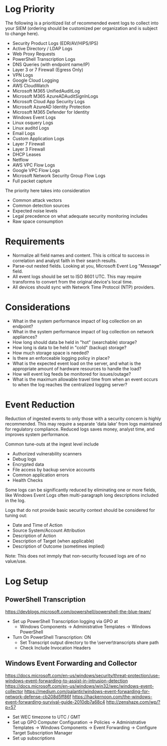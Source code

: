 # Log Priority

The following is a prioritized list of recommended event logs to collect into your SIEM (ordering should be customized per organization and is subject to change here). 

- Security Product Logs (EDR/AV/HIPS/IPS)
- Active Directory / LDAP Logs
- Web Proxy Requests
- PowerShell Transcription Logs
- DNS Queries (with endpoint name/IP)
- Layer 3 or 7 Firewall (Egress Only)
- VPN Logs
- Google Cloud Logging
- AWS CloudWatch
- Microsoft M365 UnifiedAuditLog
- Microsoft M365 AzureADAuditSignInLogs
- Microsoft Cloud App Security Logs
- Microsoft AzureAD Identity Protection
- Microsoft M365 Defender for Identity
- Windows Event Logs
- Linux osquery Logs
- Linux auditd Logs
- Email Logs
- Custom Application Logs
- Layer 7 Firewall
- Layer 3 Firewall
- DHCP Leases
- Netflow
- AWS VPC Flow Logs
- Google VPC Flow Logs
- Microsoft Network Security Group Flow Logs
- Full packet capture


The priority here takes into consideration
- Common attack vectors 
- Common detection sources
- Expected noise levels
- Legal precedence on what adequate security monitoring includes
- Raw space consumption

# Requirements
- Normalize all field names and content. This is critical to success in correlation and analyst faith in their search results.
- Parse-out nested fields. Looking at you, Microsoft Event Log "Message" field.
- All event logs should be set to ISO 8601 UTC. This may require transforms to convert from the original device's local time.
- All devices should sync with Network Time Protocol (NTP) providers.


# Considerations
- What in the system performance impact of log collection on an endpoint?
- What in the system performance impact of log collection on network appliances?
- How long should data be held in "hot" (searchable) storage?
- How long is data to be held in "cold" (backup) storage?
- How much storage space is needed?
- Is there an enforceable logging policy in place?
- What is the expected event load on the server, and what is the appropriate amount of hardware resources to handle the load?
- How will event log feeds be monitored for issues/outage?
- What is the maximum allowable travel time from when an event occurs to when the log reaches the centralized logging server?


# Event Reduction

Reduction of ingested events to only those with a security concern is highly recommended. This may require a separate 'data lake' from logs maintained for regulatory compliance. Reduced logs saves money, analyst time, and improves system performance.

Common tune-outs at the ingest level include
- Authorized vulnerability scanners
- Debug logs
- Encrypted data
- File access by backup service accounts
- Common application errors
- Health Checks

Some logs can be significantly reduced by eliminating one or more fields, like Windows Event Logs often multi-paragraph long descriptions included in the log.

Logs that do not provide basic security context should be considered for tuning out:
- Date and Time of Action
- Source System/Account Attribution
- Description of Action
- Description of Target (when applicable)
- Description of Outcome (sometimes implied)

Note: This does not immply that non-security focused logs are of no value/use.


# Log Setup

## PowerShell Transcription
https://devblogs.microsoft.com/powershell/powershell-the-blue-team/

- Set up PowerShell Transcription logging via GPO at
  - Windows Components -> Administrative Templates -> Windows PowerShell
- Turn On PowerShell Transcription: ON
  - Set Transcript output directory to the \\server\transcripts share path
  - Check Include Invocation Headers

## Windows Event Forwarding and Collector
https://docs.microsoft.com/en-us/windows/security/threat-protection/use-windows-event-forwarding-to-assist-in-intrusion-detection
https://docs.microsoft.com/en-us/windows/win32/wec/windows-event-collector
https://medium.com/palantir/windows-event-forwarding-for-network-defense-cb208d5ff86f
https://hackernoon.com/the-windows-event-forwarding-survival-guide-2010db7a68c4
http://zenshaze.com/wp/?p=57

- Set WEC timezone to UTC / GMT
- Set up GPO Computer Configuration → Policies → Administrative Templates → Windows Components → Event Forwarding → Configure Target Subscription Manager
- Set up subscriptions
